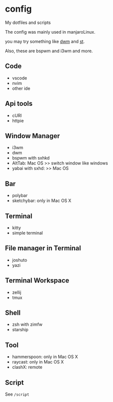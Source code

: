 # config

My dotfiles and scripts

The config was mainly used in manjaroLinux.

you may try something like [dwm](https://dwm.suckless.org/) and [st](https://st.suckless.org/).

Also, these are bspwm and i3wm and more.

## Code

- vscode
- nvim
- other ide

## Api tools

- cURl
- httpie

## Window Manager

- i3wm
- dwm
- bspwm with sxhkd
- AltTab: Mac OS >> switch window like windows
- yabai with sxhd: >> Mac OS

## Bar

- polybar
- sketchybar: only in Mac OS X

## Terminal

- kitty
- simple terminal

## File manager in Terminal

- joshuto
- yazi

## Terminal Workspace

- zellij
- tmux

## Shell

- zsh with zimfw
- starship

## Tool

- hammerspoon: only in Mac OS X
- raycast: only in Mac OS X
- clashX: remote

## Script

See `/script`

